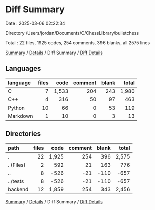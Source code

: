 # Diff Summary

Date : 2025-03-06 02:22:34

Directory /Users/jordan/Documents/C/ChessLibrary/bulletchess

Total : 22 files,  1925 codes, 254 comments, 396 blanks, all 2575 lines

[Summary](results.md) / [Details](details.md) / Diff Summary / [Diff Details](diff-details.md)

## Languages
| language | files | code | comment | blank | total |
| :--- | ---: | ---: | ---: | ---: | ---: |
| C | 7 | 1,533 | 204 | 243 | 1,980 |
| C++ | 4 | 316 | 50 | 97 | 463 |
| Python | 10 | 66 | 0 | 53 | 119 |
| Markdown | 1 | 10 | 0 | 3 | 13 |

## Directories
| path | files | code | comment | blank | total |
| :--- | ---: | ---: | ---: | ---: | ---: |
| . | 22 | 1,925 | 254 | 396 | 2,575 |
| . (Files) | 2 | 592 | 21 | 163 | 776 |
| .. | 8 | -526 | -21 | -110 | -657 |
| ../tests | 8 | -526 | -21 | -110 | -657 |
| backend | 12 | 1,859 | 254 | 343 | 2,456 |

[Summary](results.md) / [Details](details.md) / Diff Summary / [Diff Details](diff-details.md)